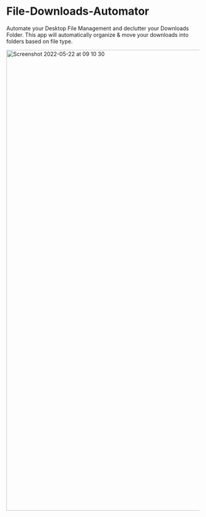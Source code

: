 # File-Downloads-Automator

Automate your Desktop File Management and declutter your Downloads Folder. This app will automatically organize & move your downloads into folders based on file type.

<img width="1202" alt="Screenshot 2022-05-22 at 09 10 30" src="https://user-images.githubusercontent.com/86713957/169681711-782028c7-7e6e-417f-950a-ab8a4777479b.png">
